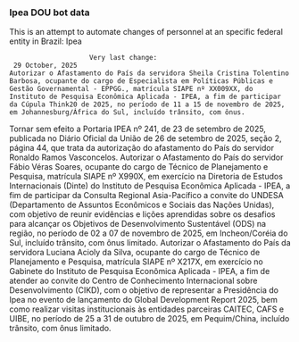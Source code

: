  ### Ipea DOU bot data
 This is an attempt to automate changes of personnel at an specific federal entity in Brazil: Ipea
 
                        Very last change: 
 	 29 October, 2025
	Autorizar o Afastamento do País da servidora Sheila Cristina Tolentino Barbosa, ocupante do cargo de Especialista em Políticas Públicas e Gestão Governamental - EPPGG., matrícula SIAPE nº XX009XX, do Instituto de Pesquisa Econômica Aplicada - IPEA, a fim de participar da Cúpula Think20 de 2025, no período de 11 a 15 de novembro de 2025, em Johannesburg/África do Sul, incluído trânsito, com ônus.
Tornar sem efeito a Portaria IPEA nº 241, de 23 de setembro de 2025, publicada no Diário Oficial da União de 26 de setembro de 2025, seção 2, página 44, que trata da autorização do afastamento do País do servidor Ronaldo Ramos Vasconcelos.
Autorizar o Afastamento do País do servidor Fábio Véras Soares, ocupante do cargo de Técnico de Planejamento e Pesquisa, matrícula SIAPE nº X990X, em exercício na Diretoria de Estudos Internacionais (Dinte) do Instituto de Pesquisa Econômica Aplicada - IPEA, a fim de participar da Consulta Regional Asia-Pacífico a convite do UNDESA (Departamento de Assuntos Econômicos e Sociais das Nações Unidas), com objetivo de reunir evidências e lições aprendidas sobre os desafios para alcançar os Objetivos de Desenvolvimento Sustentável (ODS) na região, no período de 02 a 07 de novembro de 2025, em Incheon/Coréia do Sul, incluído trânsito, com ônus limitado.
Autorizar o Afastamento do País da servidora Luciana Acioly da Silva, ocupante do cargo de Técnico de Planejamento e Pesquisa, matrícula SIAPE nº X217X, em exercício no Gabinete do Instituto de Pesquisa Econômica Aplicada - IPEA, a fim de atender ao convite do Centro de Conhecimento Internacional sobre Desenvolvimento (CIKD), com o objetivo de representar a Presidência do Ipea no evento de lançamento do Global Development Report 2025, bem como realizar visitas institucionais às entidades parceiras CAITEC, CAFS e UIBE, no período de 25 a 31 de outubro de 2025, em Pequim/China, incluído trânsito, com ônus limitado.
